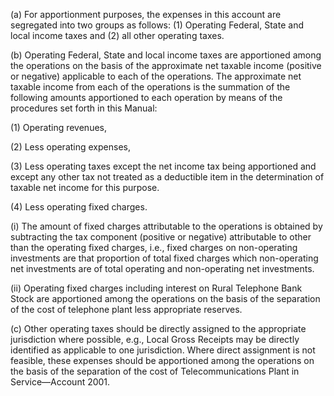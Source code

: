 (a) For apportionment purposes, the expenses in this account are segregated into two groups as follows: (1) Operating Federal, State and local income taxes and (2) all other operating taxes.

(b) Operating Federal, State and local income taxes are apportioned among the operations on the basis of the approximate net taxable income (positive or negative) applicable to each of the operations. The approximate net taxable income from each of the operations is the summation of the following amounts apportioned to each operation by means of the procedures set forth in this Manual:

(1) Operating revenues,

(2) Less operating expenses,

(3) Less operating taxes except the net income tax being apportioned and except any other tax not treated as a deductible item in the determination of taxable net income for this purpose.

(4) Less operating fixed charges.

(i) The amount of fixed charges attributable to the operations is obtained by subtracting the tax component (positive or negative) attributable to other than the operating fixed charges, i.e., fixed charges on non-operating investments are that proportion of total fixed charges which non-operating net investments are of total operating and non-operating net investments.

(ii) Operating fixed charges including interest on Rural Telephone Bank Stock are apportioned among the operations on the basis of the separation of the cost of telephone plant less appropriate reserves.

(c) Other operating taxes should be directly assigned to the appropriate jurisdiction where possible, e.g., Local Gross Receipts may be directly identified as applicable to one jurisdiction. Where direct assignment is not feasible, these expenses should be apportioned among the operations on the basis of the separation of the cost of Telecommunications Plant in Service—Account 2001.

